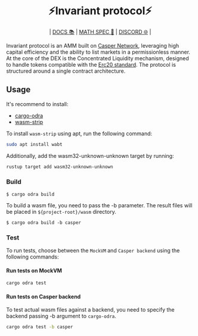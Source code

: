 <div align="center">
    <h1>⚡Invariant protocol⚡</h1>
    <p>
        | <a href="https://docs.invariant.app/docs/casper">DOCS 📚</a> |
        <a href="https://invariant.app/math-spec-cspr.pdf">MATH SPEC 📄</a> |
        <a href="https://discord.gg/VzS3C9wR">DISCORD 🌐</a> |
    </p>
</div>

Invariant protocol is an AMM built on [Casper Network](https://casper.network/), leveraging high capital efficiency and the ability to list markets in a permissionless manner. At the core of the DEX is the Concentrated Liquidity mechanism, designed to handle tokens compatible with the [Erc20 standard](https://github.com/odradev/odra/blob/9b753cc23668709eddddcf7f078cdd60861592fb/modules/src/erc20.rs). The protocol is structured around a single contract architecture.

## Usage

It's recommend to install:

- [cargo-odra](https://github.com/odradev/cargo-odra)
- [wasm-strip](https://github.com/WebAssembly/wabt)

To install `wasm-strip` using apt, run the following command:

```bash
sudo apt install wabt
```

Additionally, add the wasm32-unknown-unknown target by running:

```bash
rustup target add wasm32-unknown-unknown
```

### Build

```
$ cargo odra build
```

To build a wasm file, you need to pass the -b parameter.
The result files will be placed in `${project-root}/wasm` directory.

```
$ cargo odra build -b casper
```

### Test

To run tests, choose between the `MockVM` and `Casper backend` using the following commands:

#### Run tests on MockVM

```bash
cargo odra test
```

#### Run tests on Casper backend

To test actual wasm files against a backend,
you need to specify the backend passing -b argument to `cargo-odra`.

```bash
cargo odra test -b casper
```
